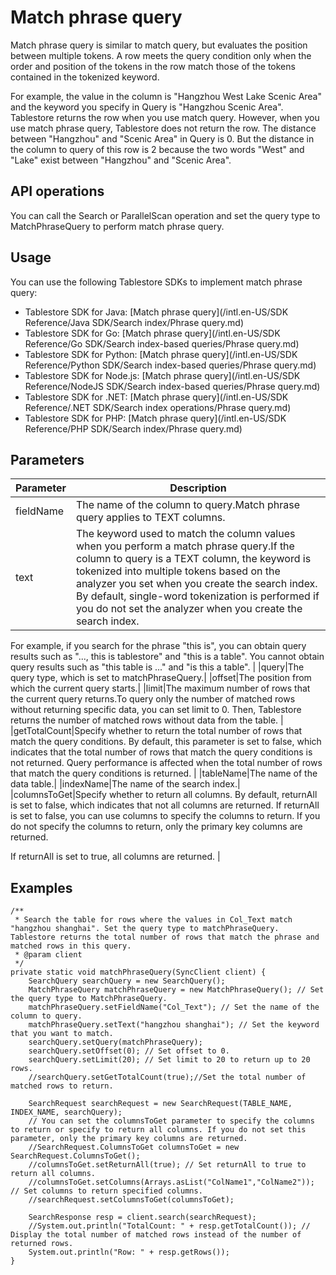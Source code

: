 # Match phrase query

Match phrase query is similar to match query, but evaluates the position between multiple tokens. A row meets the query condition only when the order and position of the tokens in the row match those of the tokens contained in the tokenized keyword.

For example, the value in the column is "Hangzhou West Lake Scenic Area" and the keyword you specify in Query is "Hangzhou Scenic Area". Tablestore returns the row when you use match query. However, when you use match phrase query, Tablestore does not return the row. The distance between "Hangzhou" and "Scenic Area" in Query is 0. But the distance in the column to query of this row is 2 because the two words "West" and "Lake" exist between "Hangzhou" and "Scenic Area".

## API operations

You can call the Search or ParallelScan operation and set the query type to MatchPhraseQuery to perform match phrase query.

## Usage

You can use the following Tablestore SDKs to implement match phrase query:

-   Tablestore SDK for Java: [Match phrase query](/intl.en-US/SDK Reference/Java SDK/Search index/Phrase query.md)
-   Tablestore SDK for Go: [Match phrase query](/intl.en-US/SDK Reference/Go SDK/Search index-based queries/Phrase query.md)
-   Tablestore SDK for Python: [Match phrase query](/intl.en-US/SDK Reference/Python SDK/Search index-based queries/Phrase query.md)
-   Tablestore SDK for Node.js: [Match phrase query](/intl.en-US/SDK Reference/NodeJS SDK/Search index-based queries/Phrase query.md)
-   Tablestore SDK for .NET: [Match phrase query](/intl.en-US/SDK Reference/.NET SDK/Search index operations/Phrase query.md)
-   Tablestore SDK for PHP: [Match phrase query](/intl.en-US/SDK Reference/PHP SDK/Search index/Phrase query.md)

## Parameters

|Parameter|Description|
|---------|-----------|
|fieldName|The name of the column to query.Match phrase query applies to TEXT columns. |
|text|The keyword used to match the column values when you perform a match phrase query.If the column to query is a TEXT column, the keyword is tokenized into multiple tokens based on the analyzer you set when you create the search index. By default, single-word tokenization is performed if you do not set the analyzer when you create the search index.

For example, if you search for the phrase "this is", you can obtain query results such as "..., this is tablestore" and "this is a table". You cannot obtain query results such as "this table is ..." and "is this a table". |
|query|The query type, which is set to matchPhraseQuery.|
|offset|The position from which the current query starts.|
|limit|The maximum number of rows that the current query returns.To query only the number of matched rows without returning specific data, you can set limit to 0. Then, Tablestore returns the number of matched rows without data from the table. |
|getTotalCount|Specify whether to return the total number of rows that match the query conditions. By default, this parameter is set to false, which indicates that the total number of rows that match the query conditions is not returned. Query performance is affected when the total number of rows that match the query conditions is returned. |
|tableName|The name of the data table.|
|indexName|The name of the search index.|
|columnsToGet|Specify whether to return all columns. By default, returnAll is set to false, which indicates that not all columns are returned. If returnAll is set to false, you can use columns to specify the columns to return. If you do not specify the columns to return, only the primary key columns are returned.

If returnAll is set to true, all columns are returned. |

## Examples

```
/**
 * Search the table for rows where the values in Col_Text match "hangzhou shanghai". Set the query type to matchPhraseQuery. Tablestore returns the total number of rows that match the phrase and matched rows in this query.
 * @param client
 */
private static void matchPhraseQuery(SyncClient client) {
    SearchQuery searchQuery = new SearchQuery();
    MatchPhraseQuery matchPhraseQuery = new MatchPhraseQuery(); // Set the query type to MatchPhraseQuery.
    matchPhraseQuery.setFieldName("Col_Text"); // Set the name of the column to query.
    matchPhraseQuery.setText("hangzhou shanghai"); // Set the keyword that you want to match.
    searchQuery.setQuery(matchPhraseQuery);
    searchQuery.setOffset(0); // Set offset to 0.
    searchQuery.setLimit(20); // Set limit to 20 to return up to 20 rows.
    //searchQuery.setGetTotalCount(true);//Set the total number of matched rows to return.

    SearchRequest searchRequest = new SearchRequest(TABLE_NAME, INDEX_NAME, searchQuery);
    // You can set the columnsToGet parameter to specify the columns to return or specify to return all columns. If you do not set this parameter, only the primary key columns are returned.
    //SearchRequest.ColumnsToGet columnsToGet = new SearchRequest.ColumnsToGet();
    //columnsToGet.setReturnAll(true); // Set returnAll to true to return all columns.
    //columnsToGet.setColumns(Arrays.asList("ColName1","ColName2")); // Set columns to return specified columns.
    //searchRequest.setColumnsToGet(columnsToGet);   

    SearchResponse resp = client.search(searchRequest);
    //System.out.println("TotalCount: " + resp.getTotalCount()); // Display the total number of matched rows instead of the number of returned rows.
    System.out.println("Row: " + resp.getRows());
}
```

